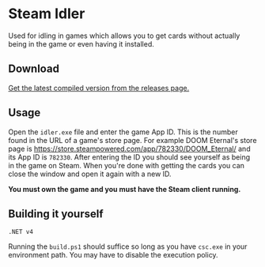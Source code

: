 # Steam Idler
Used for idling in games which allows you to get cards without actually being in the game or even having it installed.

## Download
[Get the latest compiled version from the releases page.](https://github.com/svilenmarkov/steam-idler/releases/latest/download/build.zip)

## Usage
Open the `idler.exe` file and enter the game App ID. This is the number found in the URL of a game's store page. For example DOOM Eternal's store page is https://store.steampowered.com/app/782330/DOOM_Eternal/ and its App ID is `782330`. After entering the ID you should see yourself as being in the game on Steam. When you're done with getting the cards you can close the window and open it again with a new ID.

**You must own the game and you must have the Steam client running.**

## Building it yourself

`.NET v4`

Running the `build.ps1` should suffice so long as you have `csc.exe` in your environment path. You may have to disable the execution policy.
